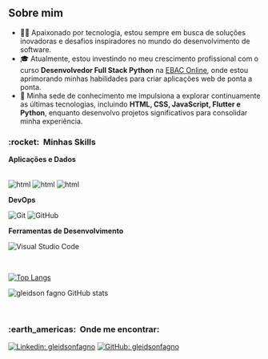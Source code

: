 
<h2> Sobre mim </h2>

- 👨‍💻 Apaixonado por tecnologia, estou sempre em busca de soluções inovadoras e desafios inspiradores no mundo do desenvolvimento de software.
- 🎓 Atualmente, estou investindo no meu crescimento profissional com o curso **Desenvolvedor Full Stack Python** na [EBAC Online](https://ebaconline.com.br/), onde estou aprimorando minhas habilidades para criar aplicações web de ponta a ponta.
- 🌱 Minha sede de conhecimento me impulsiona a explorar continuamente as últimas tecnologias, incluindo **HTML, CSS, JavaScript, Flutter e Python**, enquanto desenvolvo projetos significativos para consolidar minha experiência.

<h3> :rocket: &nbsp;Minhas Skills </h3>

**Aplicações e Dados**

 <br><img  align="center" alt="html"  src="https://img.shields.io/badge/HTML5-E34F26?style=for-the-badge&logo=html5&logoColor=white">
 <img  align="center" alt="html"  src="https://img.shields.io/badge/CSS3-1572B6?style=for-the-badge&logo=css3&logoColor=white">
 <img  align="center" alt="html"  src="https://img.shields.io/badge/JavaScript-F7DF1E?style=for-the-badge&logo=javascript&logoColor=black">

**DevOps**

  ![Git](https://img.shields.io/badge/-Git-333333?style=flat&logo=git)
  ![GitHub](https://img.shields.io/badge/-GitHub-333333?style=flat&logo=github)

**Ferramentas de Desenvolvimento**

  ![Visual Studio Code](https://img.shields.io/badge/-Visual%20Studio%20Code-333333?style=flat&logo=visual-studio-code&logoColor=007ACC)

<br/>

[![Top Langs](https://github-readme-stats.vercel.app/api/top-langs/?username=gleidsonfagno)](https://github.com/anuraghazra/github-readme-stats)
 
![gleidson fagno GitHub stats](https://github-readme-stats.vercel.app/api?username=gleidsonfagno&show_icons=true&theme=gruvbox)


<br/>

<h3> :earth_americas: &nbsp;Onde me encontrar: </h3> 

[![Linkedin: gleidsonfagno](https://img.shields.io/badge/-gleidsonfagno-blue?style=flat-square&logo=Linkedin&logoColor=white&link=LINK-DO-SEU-LINKEDIN)](https://www.linkedin.com/in/gleidson-fagno-1510a91ab)
[![GitHub: gleidsonfagno]( https://img.shields.io/github/followers/VanessaSwerts?label=follow&style=social)](https://github.com/gleidsonfagno)
